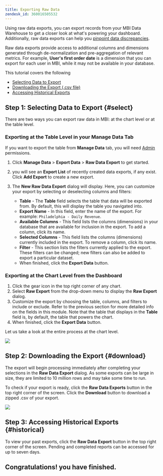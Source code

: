```yaml
---
title: Exporting Raw Data
zendesk_id: 360016505532
---
```


Using raw data exports, you can export records from your MBI Data Warehouse to get a closer look at what's powering your dashboard. Additionally, raw data exports can help you [pinpoint data discrepancies](https://support.magento.com/hc/en-us/articles/360016730631).

Raw data exports provide access to additional columns and dimensions generated through de-normalization and pre-aggregation of relevant metrics. For example, **User's first order date** is a dimension that you can export for each user in MBI, while it may not be available in your database.

This tutorial covers the following

* [Selecting Data to Export](../#select)
* [Downloading the Export (.csv file)](../#download)
* [Accessing Historical Exports](../#historical)

## Step 1: Selecting Data to Export {#select}

There are two ways you can export raw data in MBI: at the chart level or at the table level.

### Exporting at the Table Level in your Manage Data Tab

If you want to export the table from **Manage Data** tab, you will need [Admin](../../administrator/user-management/user-management.md) permissions.

1. Click **Manage Data** &gt; **Export Data** &gt; **Raw Data Export** to get started.
1. you will see an **Export List** of recently created data exports, if any exist. Click **Add Export** to create a new export.
1. The **New Raw Data Export** dialog will display. Here, you can customize your export by selecting or deselecting columns and filters:

     * **Table** - The **Table** field selects the table that data will be exported from. By default, this will display the table you navigated into.
     * **Export Name** - In this field, enter the name of the export. For example: `Philadelphia - Daily Revenue`.
     * **Available Columns** - This field lists the columns (dimensions) in your database that are available for inclusion in the export. To add a column, click its name.
     * **Selected Columns** - This field lists the columns (dimensions) currently included in the export. To remove a column, click its name.
     * **Filter** - This section lists the filters currently applied to the export. These filters can be changed; new filters can also be added to export a particular dataset.
     * When finished, click the **Export Data** button.

### Exporting at the Chart Level from the Dashboard

1. Click the gear icon in the top right corner of any chart.
1. Select **Raw Export** from the drop-down menu to display the **Raw Export** dialog.
1. Customize the export by choosing the table, columns, and filters to include or exclude. Refer to the previous section for more detailed info on the fields in this module. Note that the table that displays in the **Table** field is, by default, the table that powers the chart.
1. When finished, click the **Export Data** button.

Let us take a look at the entire process at the chart level.

![](../../assets/Chart-level_export.gif)

## Step 2: Downloading the Export {#download}

The export will begin processing immediately after completing your selections in the **Raw Data Export** dialog. As some exports can be large in size, they are limited to 10 million rows and may take some time to run.

To check if your export is ready, click the **Raw Data Exports** button in the top right corner of the screen. Click the **Download** button to download a zipped .csv of your export.

![](../../assets/Downloading_export.gif)

## Step 3: Accessing Historical Exports {#historical}

To view your past exports, click the **Raw Data Export** button in the top right corner of the screen. Pending and completed reports can be accessed for up to seven days.

## Congratulations! you have finished.
